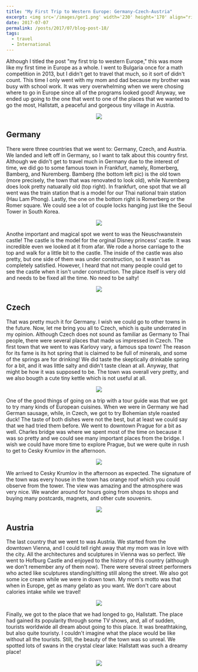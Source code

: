 ```yaml
---
title: "My First Trip to Western Europe: Germany-Czech-Austria"
excerpt: <img src='/images/ger1.png' width='230' height='170' align="right" hspace="20"> Although I titled the post "my first trip to western Europe," this was more like my first time in Europe as a whole. I went to Bulgaria once for a math competition in 2013, but I didn't get to travel that much, so it sort of didn't count. This time I only went with my mom and dad because my brother was busy with school work. It was very overwhelming when we were chosing where to go in Europe since all of the programs looked good! Anyway, we ended up going to the one that went to one of the places that we wanted to go the most, Hallstatt, a peaceful and gorgeous tiny village in Austria. 
date: 2017-07-07
permalink: /posts/2017/07/blog-post-18/
tags:
  - travel
  - International
---
```


Although I titled the post "my first trip to western Europe," this was more like my first time in Europe as a whole. I went to Bulgaria once for a math competition in 2013, but I didn't get to travel that much, so it sort of didn't count. This time I only went with my mom and dad because my brother was busy with school work. It was very overwhelming when we were chosing where to go in Europe since all of the programs looked good! Anyway, we ended up going to the one that went to one of the places that we wanted to go the most, Hallstatt, a peaceful and gorgeous tiny village in Austria. 

<p align="center">
  <img src="/images/ger0.png">
</p>

Germany
------

There were three countries that we went to: Germany, Czech, and Austria. We landed and left off in Germany, so I want to talk about this country first. Although we didn't get to travel much in Germany due to the interest of time, we did go to some famous town in Frankfurt, namely, Romerberg, Bamberg, and Nuremberg. Bamberg (the bottom left pic) is the old town (more precisely, the town that was renovated to look old), while Nuremberg does look pretty natuarally old (top right). In frankfurt, one spot that we all went was the train station that is a model for our Thai national train station (Hau Lam Phong). Lastly, the one on the bottom right is Romerberg or the Romer square. We could see a lot of couple locks hanging just like the Seoul Tower in South Korea.  

<p align="center">
  <img src="/images/ger2.png">
</p>


Anothe important and magical spot we went to was the Neuschwanstein castle! The castle is the model for the orginal Disney princess' castle. It was incredible even we looked at it from afar. We rode a horse carriage to the top and walk for a little bit to the castle. The inside of the castle was also pretty, but one side of them was under construction, so it wasn't as completely satisfied. However, I heard that not many people could get to see the castle when it isn't under construction. The place itself is very old and needs to be fixed all the time. No need to be salty! 

<p align="center">
  <img src="/images/ger8.png">
</p>


Czech
------

That was pretty much it for Germany. I wish we could go to other towns in the future. Now, let me bring you all to Czech, which is quite underrated in my opinion. Although Czech does not sound as familiar as Germany to Thai people, there were several places that made us impressed in Czech. The first town that we went to was Karlovy vary, a famous spa town! The reason for its fame is its hot spring that is claimed to be full of minerals, and some of the springs are for drinking! We did taste the skeptically drinkable spring for a bit, and it was little salty and didn't taste clean at all. Anyway, that might be how it was supposed to be. The town was overall very pretty, and we also bougth a cute tiny kettle which is not useful at all.

<p align="center">
  <img src="/images/ger3.png">
</p>


One of the good things of going on a trip with a tour guide was that we got to try many kinds of European cuisines. When we were in Germany we had German sausage, while, in Czech, we got to try Bohemian style roasted duck! The taste of both dishes were not the best, but at least we could say that we had tried them before. We went to downtown Prague for a bit as well. Charles bridge was where we spent most of the time on because it was so pretty and we could see many important places from the bridge. I wish we could have more time to explore Prague, but we were quite in rush to get to Cesky Krumlov in the afternoon. 

<p align="center">
  <img src="/images/ger4.png">
</p>

We arrived to Cesky Krumlov in the afternoon as expected. The signature of the town was every house in the town has orange roof which you could observe from the tower. The view was amazing and the atmosphere was very nice. We wander around for hours going from shops to shops and buying many postcards, magnets, and other cute souvenirs. 

<p align="center">
  <img src="/images/ger5.png">
</p>

Austria
------

The last country that we went to was Austria. We started from the downtown Vienna, and I could tell right away that my mom was in love with the city. All the architectures and sculptures in Vienna was so perfect. We went to Hofburg Castle and enjoyed to the history of this country (although we don't remember any of them now). There were several street performers who acted like sculptures standing/sitting still along the street. We also got some ice cream while we were in down town. My mom's motto was that when in Europe, get as many gelato as you want. We don't care about calories intake while we travel!

<p align="center">
  <img src="/images/ger6.png">
</p>

Finally, we got to the place that we had longed to go, Hallstatt. The place had gained its popularity through some TV shows, and, all of sudden, tourists worldwide all dream about going to this place. It was breathtaking, but also quite touristy. I couldn't imagine what the place would be like without all the tourists. Still, the beauty of the town was so unreal. We spotted lots of swans in the crystal clear lake: Hallstatt was such a dreamy place! 

<p align="center">
  <img src="/images/ger7.png">
</p>

